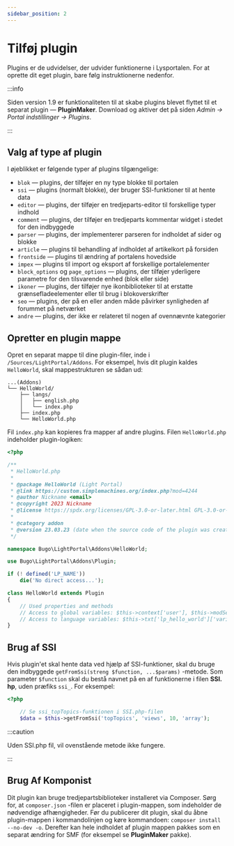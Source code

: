 ```yaml
---
sidebar_position: 2
---
```


# Tilføj plugin
Plugins er de udvidelser, der udvider funktionerne i Lysportalen. For at oprette dit eget plugin, bare følg instruktionerne nedenfor.

:::info

Siden version 1.9 er funktionaliteten til at skabe plugins blevet flyttet til et separat plugin — **PluginMaker**. Download og aktiver det på siden _Admin -> Portal indstillinger -> Plugins_.

:::

## Valg af type af plugin
I øjeblikket er følgende typer af plugins tilgængelige:

* `blok` — plugins, der tilføjer en ny type blokke til portalen
* `ssi` — plugins (normalt blokke), der bruger SSI-funktioner til at hente data
* `editor` — plugins, der tilføjer en tredjeparts-editor til forskellige typer indhold
* `comment` — plugins, der tilføjer en tredjeparts kommentar widget i stedet for den indbyggede
* `parser` — plugins, der implementerer parseren for indholdet af sider og blokke
* `article` — plugins til behandling af indholdet af artikelkort på forsiden
* `frontside` — plugins til ændring af portalens hovedside
* `impex` — plugins til import og eksport af forskellige portalelementer
* `block_options` og `page_options` — plugins, der tilføjer yderligere parametre for den tilsvarende enhed (blok eller side)
* `ikoner` — plugins, der tilføjer nye ikonbiblioteker til at erstatte grænsefladeelementer eller til brug i blokoverskrifter
* `seo` — plugins, der på en eller anden måde påvirker synligheden af forummet på netværket
* `andre` — plugins, der ikke er relateret til nogen af ovennævnte kategorier

## Opretter en plugin mappe
Opret en separat mappe til dine plugin-filer, inde i `/Sources/LightPortal/Addons`. For eksempel, hvis dit plugin kaldes `HelloWorld`, skal mappestrukturen se sådan ud:

```
...(Addons)
└── HelloWorld/
    ├── langs/
    │   ├── english.php
    │   └── index.php
    ├── index.php
    └── HelloWorld.php
```

Fil `index.php` kan kopieres fra mapper af andre plugins. Filen `HelloWorld.php` indeholder plugin-logiken:

```php
<?php

/**
 * HelloWorld.php
 *
 * @package HelloWorld (Light Portal)
 * @link https://custom.simplemachines.org/index.php?mod=4244
 * @author Nickname <email>
 * @copyright 2023 Nickname
 * @license https://spdx.org/licenses/GPL-3.0-or-later.html GPL-3.0-or-later
 *
 * @category addon
 * @version 23.03.23 (date when the source code of the plugin was created or last updated, in the format dd.mm.yy)
 */

namespace Bugo\LightPortal\Addons\HelloWorld;

use Bugo\LightPortal\Addons\Plugin;

if (! defined('LP_NAME'))
    die('No direct access...');

class HelloWorld extends Plugin
{
    // Used properties and methods
    // Access to global variables: $this->context['user'], $this->modSettings['variable'], etc.
    // Access to language variables: $this->txt['lp_hello_world']['variable_name']
}

```

## Brug af SSI
Hvis plugin'et skal hente data ved hjælp af SSI-funktioner, skal du bruge den indbyggede `getFromSsi(streng $function, ...$params)` -metode. Som parameter `$function` skal du bestå navnet på en af funktionerne i filen **SSI. hp**, uden præfiks `ssi_`. For eksempel:

```php
<?php

    // Se ssi_topTopics-funktionen i SSI.php-filen
    $data = $this->getFromSsi('topTopics', 'views', 10, 'array');
```

:::caution

Uden SSI.php fil, vil ovenstående metode ikke fungere.

:::

## Brug Af Komponist
Dit plugin kan bruge tredjepartsbiblioteker installeret via Composer. Sørg for, at `composer.json` -filen er placeret i plugin-mappen, som indeholder de nødvendige afhængigheder. Før du publicerer dit plugin, skal du åbne plugin-mappen i kommandolinjen og køre kommandoen: `composer install --no-dev -o`. Derefter kan hele indholdet af plugin mappen pakkes som en separat ændring for SMF (for eksempel se **PluginMaker** pakke).
